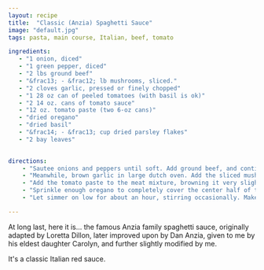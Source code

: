 ```yaml
---
layout: recipe
title:  "Classic (Anzia) Spaghetti Sauce"
image: "default.jpg"
tags: pasta, main course, Italian, beef, tomato

ingredients:
   - "1 onion, diced"
   - "1 green pepper, diced"
   - "2 lbs ground beef"
   - "&frac13; - &frac12; lb mushrooms, sliced."
   - "2 cloves garlic, pressed or finely chopped"
   - "1 28 oz can of peeled tomatoes (with basil is ok)"
   - "2 14 oz. cans of tomato sauce"
   - "12 oz. tomato paste (two 6-oz cans)"
   - "dried oregano"
   - "dried basil"
   - "&frac14; - &frac13; cup dried parsley flakes"
   - "2 bay leaves"
   

directions:
    - "Sautee onions and peppers until soft. Add ground beef, and continue sauteeing until meat is well browned."
    - "Meanwhile, brown garlic in large dutch oven. Add the sliced mushrooms and sautee until soft. Add tomato sauce and whole tomatoes, mashing whole tomatoes up by hand or with a wooden spoon. large pot. Add parsley and bay leaves."
    - "Add the tomato paste to the meat mixture, browning it very slightly in the bottom of the pan. Add a bit of tomato mixture to the meat to deglaze the pan, pouring this mixture back into the tomato mixture."
    - "Sprinkle enough oregano to completely cover the center half of the pot. Add a few shakes of basil. Season to taste, of course."
    - "Let simmer on low for about an hour, stirring occasionally. Makes 12-16 servings, which freeze extremely well."

---
```



 At long last, here it is... the famous Anzia family spaghetti sauce, originally adapted by Loretta Dillon, later improved upon by Dan Anzia, given to me by his eldest daughter Carolyn, and further slightly modified by me.  


 It's a classic Italian red sauce.
